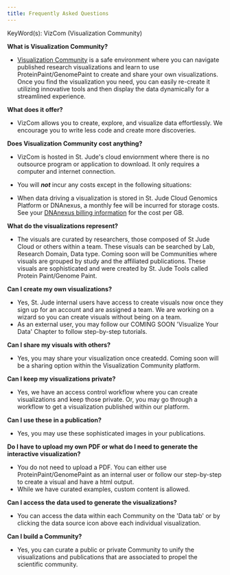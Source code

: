 ```yaml
---
title: Frequently Asked Questions
---
```

KeyWord(s): VizCom (Visualization Community)

**What is Visualization Community?**
* [Visualization Community](https://viz.stjude.cloud/) is a safe environment where you can navigate published research visualizations and learn to use ProteinPaint/GenomePaint to create and share your own visualizations. Once you find the visualization you need, you can easily re-create it utilizing innovative tools and then display the data dynamically for a streamlined experience.

**What does it offer?**
* VizCom allows you to create, explore, and visualize data effortlessly. We encourage you to write less code and create more discoveries. 

**Does Visualization Community cost anything?**
* VizCom is hosted in St. Jude's cloud enviornment where there is no outsource program or application to download. It only requires a computer and internet connection.

* You will ***not*** incur any costs except in the following situations:

* When data driving a visualization is stored in St. Jude Cloud Genomics Platform or DNAnexus, a monthly fee will be incurred for storage costs. See your [DNAnexus billing information](https://platform.dnanexus.com/profile/settings/billing) for the cost per GB.

**What do the visualizations represent?**
* The visuals are curated by researchers, those composed of St Jude Cloud or others within a team. These visuals can be searched by Lab, Research Domain, Data type. Coming soon will be Communities where visuals are grouped by study and the affiliated publications. These visuals are sophisticated and were created by St. Jude Tools called Protein Paint/Genome Paint.

**Can I create my own visualizations?**
* Yes, St. Jude internal users have access to create visuals now once they sign up for an account and are assigned a team. We are working on a wizard so you can create visuals without being on a team. 
* As an external user, you may follow our COMING SOON 'Visualize Your Data' Chapter to follow step-by-step tutorials.

**Can I share my visuals with others?**
* Yes, you may share your visualization once createdd. Coming soon will be a sharing option within the Visualization Community platform. 

**Can I keep my visualizations private?**
* Yes, we have an access control workflow where you can create visualizations and keep those private. Or, you may go through a workflow to get a visualization published within our platform. 

**Can I use these in a publication?**
* Yes, you may use these sophisticated images in your publications.

**Do I have to upload my own PDF or what do I need to generate the interactive visualization?**
* You do not need to upload a PDF. You can either use ProteinPaint/GenomePaint as an internal user or follow our step-by-step to create a visual and have a html output.
* While we have curated examples, custom content is allowed. 

**Can I access the data used to generate the visualizations?** 
* You can access the data within each Community on the 'Data tab' or by clicking the data source icon above each individual visualization.

**Can I build a Community?**
* Yes, you can curate a public or private Community to unify the visualizations and publications that are associated to propel the scientific community. 

